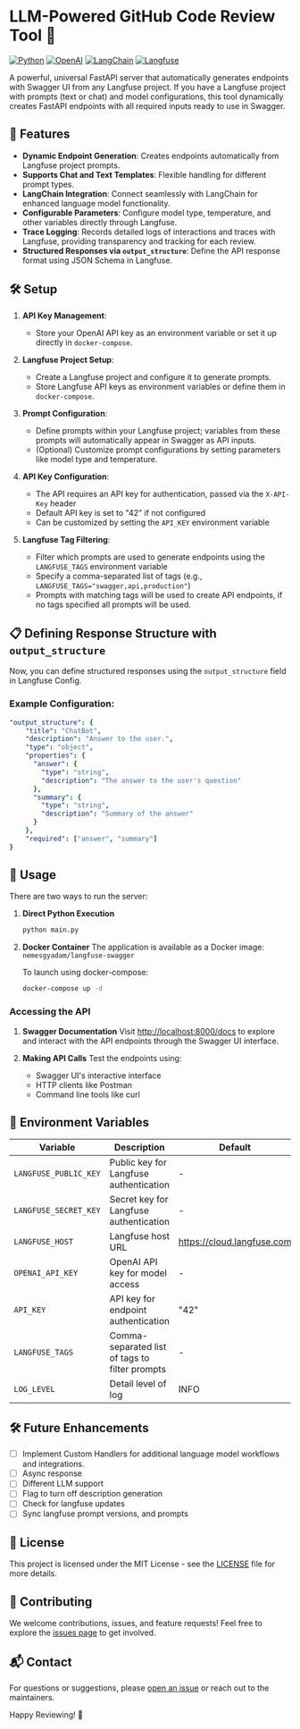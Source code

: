 # LLM-Powered GitHub Code Review Tool 🚀

[![Python](https://img.shields.io/badge/Python-3.7%2B-blue?style=flat-square&logo=python)](https://www.python.org/)
[![OpenAI](https://img.shields.io/badge/OpenAI-API-412991?style=flat-square&logo=openai)](https://openai.com/)
[![LangChain](https://img.shields.io/badge/LangChain-Supported-blueviolet?style=flat-square)](https://www.langchain.com/)
[![Langfuse](https://img.shields.io/badge/Langfuse-Integrated-9cf?style=flat-square)](https://www.langfuse.com/)

A powerful, universal FastAPI server that automatically generates endpoints with Swagger UI from any Langfuse project. If you have a Langfuse project with prompts (text or chat) and model configurations, this tool dynamically creates FastAPI endpoints with all required inputs ready to use in Swagger.

## 🌟 Features

- **Dynamic Endpoint Generation**: Creates endpoints automatically from Langfuse project prompts.
- **Supports Chat and Text Templates**: Flexible handling for different prompt types.
- **LangChain Integration**: Connect seamlessly with LangChain  for enhanced language model functionality.
- **Configurable Parameters**: Configure model type, temperature, and other variables directly through Langfuse.
- **Trace Logging**: Records detailed logs of interactions and traces with Langfuse, providing transparency and tracking for each review.
- **Structured Responses via `output_structure`**: Define the API response format using JSON Schema in Langfuse.  

## 🛠️ Setup

1. **API Key Management**:
   - Store your OpenAI API key as an environment variable or set it up directly in `docker-compose`.
   
2. **Langfuse Project Setup**:
   - Create a Langfuse project and configure it to generate prompts.
   - Store Langfuse API keys as environment variables or define them in `docker-compose`.
   
3. **Prompt Configuration**:
   - Define prompts within your Langfuse project; variables from these prompts will automatically appear in Swagger as API inputs.
   - (Optional) Customize prompt configurations by setting parameters like model type and temperature.

4. **API Key Configuration**:
   - The API requires an API key for authentication, passed via the `X-API-Key` header
   - Default API key is set to "42" if not configured
   - Can be customized by setting the `API_KEY` environment variable

5. **Langfuse Tag Filtering**:
   - Filter which prompts are used to generate endpoints using the `LANGFUSE_TAGS` environment variable
   - Specify a comma-separated list of tags (e.g., `LANGFUSE_TAGS="swagger,api,production"`)
   - Prompts with matching tags will be used to create API endpoints, if no tags specified all prompts will be used.

## 📋 Defining Response Structure with `output_structure`  
Now, you can define structured responses using the `output_structure` field in Langfuse Config.  

### Example Configuration:
```yaml
"output_structure": {
    "title": "ChatBot",
    "description": "Answer to the user.",
    "type": "object",
    "properties": {
      "answer": {
        "type": "string",
        "description": "The answer to the user's question"
      },
      "summary": {
        "type": "string",
        "description": "Summary of the answer"
      }
    },
    "required": ["answer", "summary"]
}
```

## 🚀 Usage

There are two ways to run the server:

1. **Direct Python Execution**
   ```bash
   python main.py
   ```

2. **Docker Container**
   The application is available as a Docker image: `nemesgyadam/langfuse-swagger`
   
   To launch using docker-compose:
   ```bash
   docker-compose up -d
   ```

### Accessing the API

1. **Swagger Documentation**
   Visit [http://localhost:8000/docs](http://localhost:8000/docs) to explore and interact with the API endpoints through the Swagger UI interface.

2. **Making API Calls**
   Test the endpoints using:
   - Swagger UI's interactive interface
   - HTTP clients like Postman
   - Command line tools like curl

## 🔧 Environment Variables

| Variable | Description | Default | Required |
|----------|-------------|---------|----------|
| `LANGFUSE_PUBLIC_KEY` | Public key for Langfuse authentication | - | Yes |
| `LANGFUSE_SECRET_KEY` | Secret key for Langfuse authentication | - | Yes |
| `LANGFUSE_HOST` | Langfuse host URL | https://cloud.langfuse.com | No |
| `OPENAI_API_KEY` | OpenAI API key for model access | - | Yes |
| `API_KEY` | API key for endpoint authentication | "42" | No |
| `LANGFUSE_TAGS` | Comma-separated list of tags to filter prompts | - | No |
| `LOG_LEVEL` | Detail level of log | INFO | No |



## 🛠️ Future Enhancements

- [ ] Implement Custom Handlers for additional language model workflows and integrations.
- [ ] Async response
- [ ] Different LLM support
- [ ] Flag to turn off description generation
- [ ] Check for langfuse updates
- [ ] Sync langfuse prompt versions, and prompts

## 📝 License

This project is licensed under the MIT License - see the [LICENSE](LICENSE) file for more details.

## 🤝 Contributing

We welcome contributions, issues, and feature requests! Feel free to explore the [issues page](../../issues) to get involved.

## 📬 Contact

For questions or suggestions, please [open an issue](../../issues/new) or reach out to the maintainers.

Happy Reviewing! 🎉
